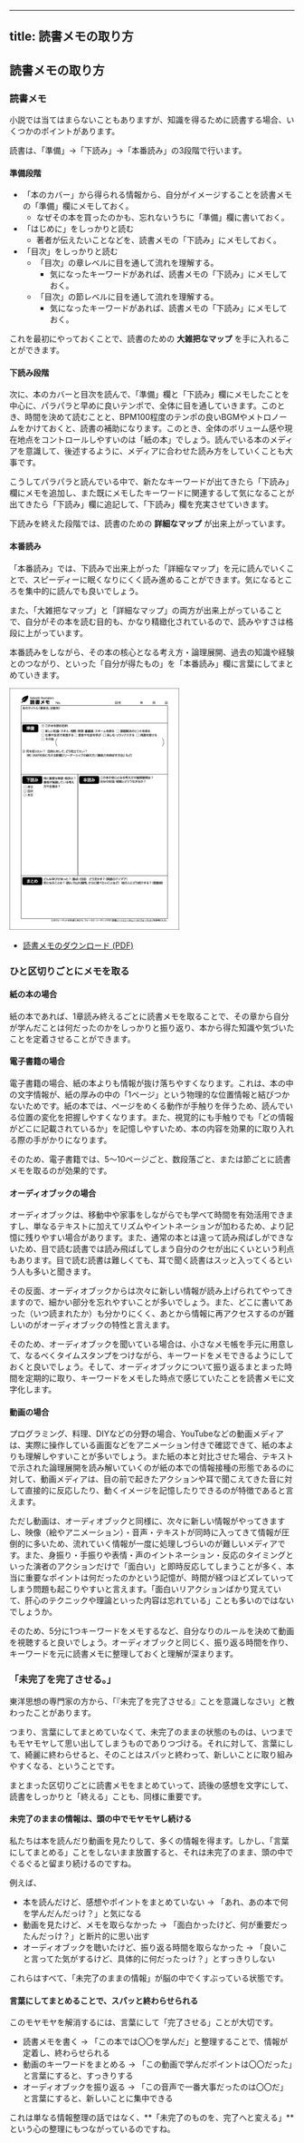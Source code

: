 <link href="https://satoshi-numata.github.io/notes/custom.css" rel="stylesheet">
<link href="https://use.fontawesome.com/releases/v6.7.2/css/all.css" rel="stylesheet">

---
title: 読書メモの取り方
---

## 読書メモの取り方



### 読書メモ

小説では当てはまらないこともありますが、知識を得るために読書する場合、いくつかのポイントがあります。

読書は、「準備」→「下読み」→「本番読み」の3段階で行います。

#### 準備段階

- 「本のカバー」から得られる情報から、自分がイメージすることを読書メモの「準備」欄にメモしておく。
  - なぜその本を買ったのかも、忘れないうちに「準備」欄に書いておく。
- 「はじめに」をしっかりと読む
  - 著者が伝えたいことなどを、読書メモの「下読み」にメモしておく。
- 「目次」をしっかりと読む
  - 「目次」の章レベルに目を通して流れを理解する。
    - 気になったキーワードがあれば、読書メモの「下読み」にメモしておく。
  - 「目次」の節レベルに目を通して流れを理解する。
    - 気になったキーワードがあれば、読書メモの「下読み」にメモしておく。

これを最初にやっておくことで、読書のための **大雑把なマップ** を手に入れることができます。

#### 下読み段階

次に、本のカバーと目次を読んで、「準備」欄と「下読み」欄にメモしたことを中心に、パラパラと早めに良いテンポで、全体に目を通していきます。このとき、時間を決めて読むことと、BPM100程度のテンポの良いBGMやメトロノームをかけておくと、読書の補助になります。このとき、全体のボリューム感や現在地点をコントロールしやすいのは「紙の本」でしょう。読んでいる本のメディアを意識して、後述するように、メディアに合わせた読み方をしていくことも大事です。

こうしてパラパラと読んでいる中で、新たなキーワードが出てきたら「下読み」欄にメモを追加し、また既にメモしたキーワードに関連するして気になることが出てきたら「下読み」欄に追記して、「下読み」欄を充実させていきます。

下読みを終えた段階では、読書のための **詳細なマップ** が出来上がっています。

#### 本番読み

「本番読み」では、下読みで出来上がった「詳細なマップ」を元に読んでいくことで、スピーディーに眠くなりにくく読み進めることができます。気になるところを集中的に読んでも良いでしょう。

また、「大雑把なマップ」と「詳細なマップ」の両方が出来上がっていることで、自分がその本を読む目的も、かなり精緻化されているので、読みやすさは格段に上がっています。

本番読みをしながら、その本の核心となる考え方・論理展開、過去の知識や経験とのつながり、といった「自分が得たもの」を「本番読み」欄に言葉にしてまとめていきます。

<img src="reading-memo.png" width="300">

- [読書メモのダウンロード (PDF)](reading-note_20250318_1325.pdf)


### ひと区切りごとにメモを取る

#### 紙の本の場合

紙の本であれば、1章読み終えるごとに読書メモを取ることで、その章から自分が学んだことは何だったのかをしっかりと振り返り、本から得た知識や気づいたことを定着させることができます。


#### 電子書籍の場合

電子書籍の場合、紙の本よりも情報が抜け落ちやすくなります。これは、本の中の文字情報が、紙の厚みの中の「1ページ」という物理的な位置情報と結びつかないためです。紙の本では、ページをめくる動作が手触りを伴うため、読んでいる位置の変化を把握しやすくなります。また、視覚的にも手触りでも「どの情報がどこに記載されているか」を記憶しやすいため、本の内容を効果的に取り入れる際の手がかりになります。

そのため、電子書籍では、5〜10ページごと、数段落ごと、または節ごとに読書メモを取るのが効果的です。


#### オーディオブックの場合

オーディオブックは、移動中や家事をしながらでも学べて時間を有効活用できますし、単なるテキストに加えてリズムやイントネーションが加わるため、より記憶に残りやすい場合があります。また、通常の本とは違って読み飛ばしができないため、目で読む読書では読み飛ばしてしまう自分のクセが出にくいという利点もあります。目で読む読書は難しくても、耳で聞く読書はスッと入ってくるという人も多いと聞きます。

その反面、オーディオブックからは次々に新しい情報が読み上げられてやってきますので、細かい部分を忘れやすいことが多いでしょう。また、どこに書いてあった（いつ読まれたか）も分かりにくく、あとから情報に再アクセスするのが難しいのがオーディオブックの特性と言えます。

そのため、オーディオブックを聞いている場合は、小さなメモ帳を手元に用意して、なるべくタイムスタンプをつけながら、キーワードをメモできるようにしておくと良いでしょう。そして、オーディオブックについて振り返るまとまった時間を定期的に取り、キーワードをメモした時点で感じていたことを読書メモに文字化します。


#### 動画の場合

プログラミング、料理、DIYなどの分野の場合、YouTubeなどの動画メディアは、実際に操作している画面などをアニメーション付きで確認できて、紙の本よりも理解しやすいことが多いでしょう。また紙の本と対比させた場合、テキストで示された論理展開を読み解いていくのが紙の本での情報接種の形態であるのに対して、動画メディアは、目の前で起きたアクションや耳で聞こえてきた音に対して直接的に反応したり、動くイメージを記憶したりできるのが特徴であると言えます。

ただし動画は、オーディオブックと同様に、次々に新しい情報がやってきますし、映像（絵やアニメーション）・音声・テキストが同時に入ってきて情報が圧倒的に多いため、流れていく情報が一度に処理しづらいのが難しいメディアです。また、身振り・手振りや表情・声のイントネーション・反応のタイミングといった演者のアクションだけで「面白い」と即時反応してしまうことが多く、本当に重要なポイントは何だったのかという記憶が、時間が経つほどズレていってしまう問題も起こりやすいと言えます。「面白いリアクションばかり覚えていて、肝心のテクニックや理論といった内容は忘れている」ことも多いのではないでしょうか。

そのため、5分に1つキーワードをメモするなど、自分なりのルールを決めて動画を視聴すると良いでしょう。オーディオブックと同じく、振り返る時間を作り、キーワードを元に読書メモに整理しておくと理解が深まります。


### 「未完了を完了させる。」

東洋思想の専門家の方から、「『未完了を完了させる』ことを意識しなさい」と教わったことがあります。

つまり、言葉にしてまとめていなくて、未完了のままの状態のものは、いつまでもモヤモヤして思い出してしまうものでありつづける。それに対して、言葉にして、綺麗に終わらせると、そのことはスパッと終わって、新しいことに取り組みやすくなる、ということです。

まとまった区切りごとに読書メモをまとめていって、読後の感想を文字にして、読書をしっかりと「終える」ことも、同様に重要です。


#### 未完了のままの情報は、頭の中でモヤモヤし続ける

私たちは本を読んだり動画を見たりして、多くの情報を得ます。しかし、「言葉にしてまとめる」ことをしないまま放置すると、それは未完了のまま、頭の中でぐるぐると留まり続けるのですね。

例えば、

- 本を読んだけど、感想やポイントをまとめていない → 「あれ、あの本で何を学んだんだっけ？」と気になる
- 動画を見たけど、メモを取らなかった → 「面白かったけど、何が重要だったんだっけ？」と断片的に思い出す
- オーディオブックを聴いたけど、振り返る時間を取らなかった → 「良いこと言ってた気がするけど、具体的に何だったっけ？」とすっきりしない

これらはすべて、「未完了のままの情報」が脳の中でくすぶっている状態です。


#### 言葉にしてまとめることで、スパッと終わらせられる

このモヤモヤを解消するには、言葉にして「完了させる」ことが大切です。

- 読書メモを書く → 「この本では〇〇を学んだ」と整理することで、情報が定着し、終わらせられる
- 動画のキーワードをまとめる → 「この動画で学んだポイントは〇〇だった」と言葉にすると、すっきりする
- オーディオブックを振り返る → 「この音声で一番大事だったのは〇〇だ」と言葉にすると、新しいことに集中できる

これは単なる情報整理の話ではなく、**「未完了のものを、完了へと変える」**という心の整理にもつながっているのですね。



